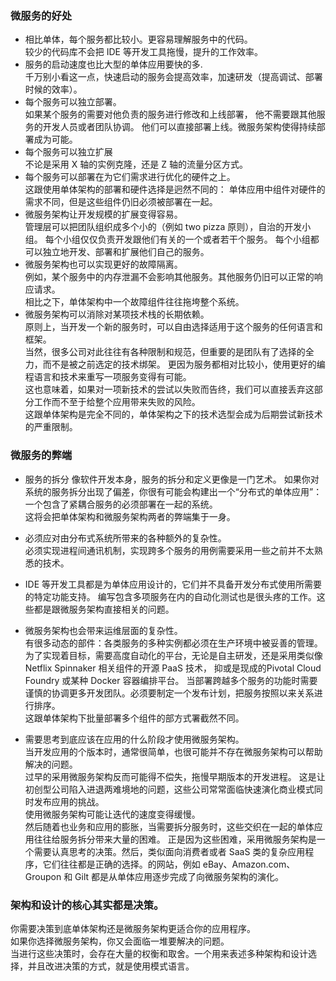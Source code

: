 ### 微服务的好处
* 相比单体，每个服务都比较小。更容易理解服务中的代码。  
较少的代码库不会把 IDE 等开发工具拖慢，提升的工作效率。  
* 服务的启动速度也比大型的单体应用要快的多.   
千万别小看这一点，快速启动的服务会提高效率，加速研发（提高调试、部署时候的效率）。
* 每个服务可以独立部署。  
如果某个服务的需要对他负责的服务进行修改和上线部署，
他不需要跟其他服务的开发人员或者团队协调。
他们可以直接部署上线。微服务架构使得持续部署成为可能。
* 每个服务可以独立扩展  
不论是采用 X 轴的实例克隆，还是 Z 轴的流量分区方式。
* 每个服务可以部署在为它们需求进行优化的硬件之上。  
这跟使用单体架构的部署和硬件选择是迥然不同的：
单体应用中组件对硬件的需求不同，但是这些组件仍旧必须被部署在一起。
* 微服务架构让开发规模的扩展变得容易。  
管理层可以把团队组织成多个小的（例如 two pizza 原则），自治的开发小组。
每个小组仅仅负责开发跟他们有关的一个或者若干个服务。
每个小组都可以独立地开发、部署和扩展他们自己的服务。
* 微服务架构也可以实现更好的故障隔离。  
例如，某个服务中的内存泄漏不会影响其他服务。其他服务仍旧可以正常的响应请求。  
相比之下，单体架构中一个故障组件往往拖垮整个系统。
* 微服务架构可以消除对某项技术栈的长期依赖。    
原则上，当开发一个新的服务时，可以自由选择适用于这个服务的任何语言和框架。  
当然，很多公司对此往往有各种限制和规范，但重要的是团队有了选择的全力，而不是被之前选定的技术绑架。
更因为服务都相对比较小，使用更好的编程语言和技术来重写一项服务变得有可能。  
这也意味着，如果对一项新技术的尝试以失败而告终，我们可以直接丢弃这部分工作而不至于给整个应用带来失败的风险。  
这跟单体架构是完全不同的，单体架构之下的技术选型会成为后期尝试新技术的严重限制。

### 微服务的弊端
* 服务的拆分
像软件开发本身，服务的拆分和定义更像是一门艺术。
如果你对系统的服务拆分出现了偏差，你很有可能会构建出一个“分布式的单体应用”：一个包含了紧耦合服务的必须部署在一起的系统。  
这将会把单体架构和微服务架构两者的弊端集于一身。

* 必须应对由分布式系统所带来的各种额外的复杂性。  
必须实现进程间通讯机制，实现跨多个服务的用例需要采用一些之前并不太熟悉的技术。  

* IDE 等开发工具都是为单体应用设计的，它们并不具备开发分布式使用所需要的特定功能支持。
编写包含多项服务在内的自动化测试也是很头疼的工作。这些都是跟微服务架构直接相关的问题。

* 微服务架构也会带来运维层面的复杂性。  
有很多动态的部件：各类服务的多种实例都必须在生产环境中被妥善的管理。  
为了实现着目标，需要高度自动化的平台，无论是自主研发，还是采用类似像 Netflix Spinnaker 相关组件的开源 PaaS 技术，
 抑或是现成的Pivotal Cloud Foundry 或某种 Docker 容器编排平台。
当部署跨越多个服务的功能时需要谨慎的协调更多开发团队。必须要制定一个发布计划，把服务按照以来关系进行排序。  
这跟单体架构下批量部署多个组件的部方式署截然不同。

* 需要思考到底应该在应用的什么阶段才使用微服务架构。  
当开发应用的个版本时，通常很简单，也很可能并不存在微服务架构可以帮助解决的问题。  
过早的采用微服务架构反而可能得不偿失，拖慢早期版本的开发进程。
这是让初创型公司陷入进退两难境地的问题，这些公司常常面临快速演化商业模式同时发布应用的挑战。  
使用微服务架构可能让迭代的速度变得缓慢。  
然后随着也业务和应用的膨胀，当需要拆分服务时，这些交织在一起的单体应用往往给服务拆分带来大量的困难。
正是因为这些困难，采用微服务架构是一个需要认真思考的决策。然后，类似面向消费者或者 SaaS 类的复杂应用程序，它们往往都是正确的选择。的网站，例如 eBay、Amazon.com、Groupon 和 Gilt 都是从单体应用逐步完成了向微服务架构的演化。

### 架构和设计的核心其实都是决策。
你需要决策到底单体架构还是微服务架构更适合你的应用程序。  
如果你选择微服务架构，你又会面临一堆要解决的问题。  
当进行这些决策时，会存在大量的权衡和取舍。一个用来表述多种架构和设计选择，并且改进决策的方式，就是使用模式语言。